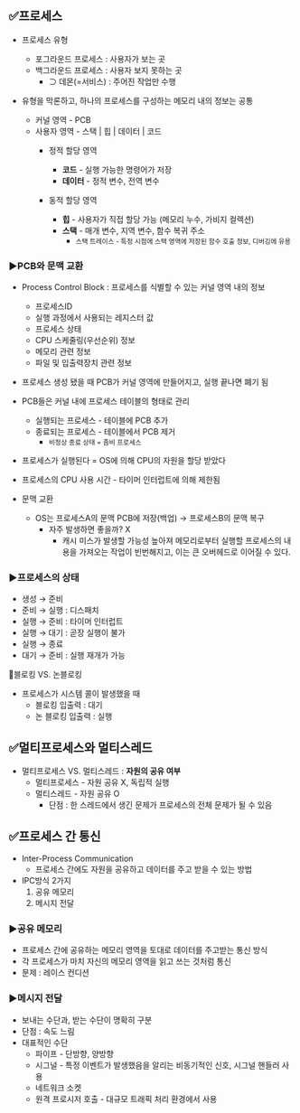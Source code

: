 ## ✅프로세스

- 프로세스 유형
  - 포그라운드 프로세스 : 사용자가 보는 곳
  - 백그라운드 프로세스 : 사용자 보지 못하는 곳
    - ⊃ 데몬(=서비스) : 주어진 작업만 수행 

 - 유형을 막론하고, 
 하나의 프로세스를 구성하는 메모리 내의 정보는 공통
   - 커널 영역 - PCB
   - 사용자 영역 - 스택 | 힙 | 데이터 | 코드
     - 정적 할당 영역
       - **코드** - 실행 가능한 명령어가 저장
       - **데이터** - 정적 변수, 전역 변수
    
     - 동적 할당 영역
       - **힙** - 사용자가 직접 할당 가능 (메모리 누수, 가비지 컬렉션)
       - **스택** - 매개 변수, 지역 변수, 함수 복귀 주소
         - <SMALL>스택 트레이스 - 특정 시점에 스택 영역에 저장된 함수 호출 정보, 디버깅에 유용</SMALL>
       
### ▶️PCB와 문맥 교환
- Process Control Block : 프로세스를 식별할 수 있는 커널 영역 내의 정보
  - 프로세스ID
  - 실행 과정에서 사용되는 레지스터 값
  - 프로세스 상태
  - CPU 스케줄링(우선순위) 정보
  - 메모리 관련 정보
  - 파일 및 입출력장치 관련 정보 

- 프로세스 생성 됐을 때 PCB가 커널 영역에 만들어지고, 실행 끝나면 폐기 됨 

- PCB들은 커널 내에 프로세스 테이블의 형태로 관리
  - 실행되는 프로세스 - 테이블에 PCB 추가
  - 종료되는 프로세스 - 테이블에서 PCB 제거
    - <SMALL>비정상 종료 상태 = 좀비 프로세스</SMALL>

- 프로세스가 실행된다 = OS에 의해 CPU의 자원을 할당 받았다
- 프로세스의 CPU 사용 시간 - 타이머 인터럽트에 의해 제한됨 

- 문맥 교환
  - OS는 프로세스A의 문맥 PCB에 저장(백업) → 프로세스B의 문맥 복구
    - 자주 발생하면 좋을까? X
      - 캐시 미스가 발생할 가능성 높아져 메모리로부터 실행할 프로세스의 내용을 가져오는 작업이 빈번해지고, 이는 큰 오버헤드로 이어질 수 있다. 
   
### ▶️프로세스의 상태
- 생성 → 준비
- 준비 → 실행 : 디스패치
- 실행 → 준비 : 타이머 인터럽트
- 실행 → 대기 : 곧장 실행이 불가
- 실행 → 종료 
- 대기 → 준비 : 실행 재개가 가능 

🔷블로킹 VS. 논블로킹
- 프로세스가 시스템 콜이 발생했을 때
  - 블로킹 입출력 : 대기
  - 논 블로킹 입출력 : 실행 

## ✅멀티프로세스와 멀티스레드
- 멀티프로세스 VS. 멀티스레드 : **자원의 공유 여부**
   - 멀티프로세스 - 자원 공유 X, 독립적 실행
   - 멀티스레드 - 자원 공유 O
     - 단점 : 한 스레드에서 생긴 문제가 프로세스의 전체 문제가 될 수 있음 

## ✅프로세스 간 통신
- Inter-Process Communication
  - 프로세스 간에도 자원을 공유하고 데이터를 주고 받을 수 있는 방법 
- IPC방식 2가지
  1. 공유 메모리
  2. 메시지 전달 
  
### ▶️공유 메모리
- 프로세스 간에 공유하는 메모리 영역을 토대로 데이터를 주고받는 통신 방식 
- 각 프로세스가 마치 자신의 메모리 영역을 읽고 쓰는 것처럼 통신 
- 문제 : 레이스 컨디션

### ▶️메시지 전달
- 보내는 수단과, 받는 수단이 명확히 구분 
- 단점 : 속도 느림 
- 대표적인 수단
  - 파이프 - 단방향, 양방향
  - 시그널 - 특정 이벤트가 발생했음을 알리는 비동기적인 신호, 시그널 핸들러 사용 
  - 네트워크 소켓
  - 원격 프로시저 호출 - 대규모 트래픽 처리 환경에서 사용 

